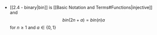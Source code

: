 - [[2.4 - binary|bin]] is [[Basic Notation and Terms#Functions|injective]] and $$bin(2n + a) = bin(n)a$$ for $n \geq 1$ and $a \in \{0,1\}$

